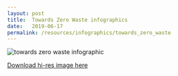 ```yaml
---
layout: post
title:  Towards Zero Waste infographics
date:   2019-06-17
permalink: /resources/infographics/towards_zero_waste
---
```


![towards zero waste infographic](/images/zero-waste-infographic-new.jpg)

[Download hi-res image here](/images/zero-waste-infographic-new.jpg)
